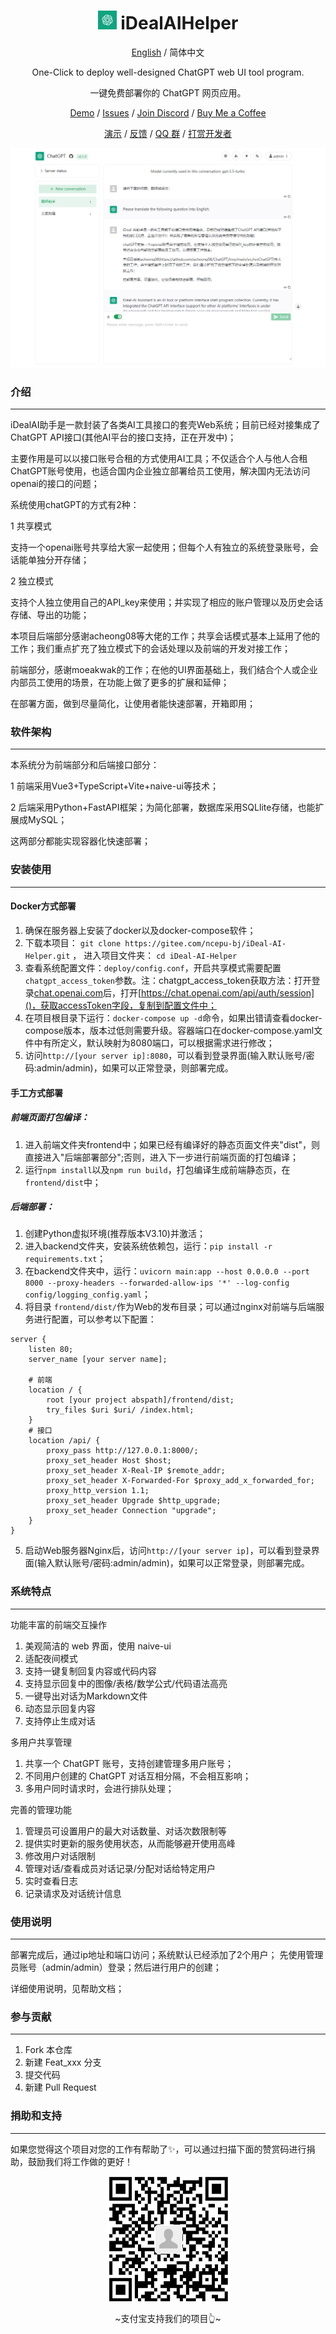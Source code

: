 <h1 align="center"><img src=".github/images/chatgpt-icon.svg" height="30" width="30"> iDealAIHelper</h1>

<div align="center">

[English](README.md) / 简体中文

One-Click to deploy well-designed ChatGPT web UI tool program.

一键免费部署你的 ChatGPT 网页应用。

[Demo](http://ai.quwancode.com) / [Issues](https://github.com/ncepu-iDealStudio/iDealAIHelper/issues) / [Join Discord](https://discord.gg/) / [Buy Me a Coffee](https://www.buymeacoffee.com/iDealStudio)

[演示](http://ai.quwancode.com) / [反馈](https://github.com/ncepu-iDealStudio/iDealAIHelper/issues) / [QQ 群]() / [打赏开发者](.github/images/support.png)


![cover](.github/images/cover.png)

</div>

### 介绍
<hr/>

iDealAI助手是一款封装了各类AI工具接口的套壳Web系统；目前已经对接集成了ChatGPT API接口(其他AI平台的接口支持，正在开发中)；

主要作用是可以以接口账号合租的方式使用AI工具；不仅适合个人与他人合租ChatGPT账号使用，也适合国内企业独立部署给员工使用，解决国内无法访问openai的接口的问题；

系统使用chatGPT的方式有2种：

1 共享模式

 支持一个openai账号共享给大家一起使用；但每个人有独立的系统登录账号，会话能单独分开存储；

2 独立模式

 支持个人独立使用自己的API_key来使用；并实现了相应的账户管理以及历史会话存储、导出的功能；


本项目后端部分感谢acheong08等大佬的工作；共享会话模式基本上延用了他的工作；我们重点扩充了独立模式下的会话处理以及前端的开发对接工作；

前端部分，感谢moeakwak的工作；在他的UI界面基础上，我们结合个人或企业内部员工使用的场景，在功能上做了更多的扩展和延伸；

在部署方面，做到尽量简化，让使用者能快速部署，开箱即用；

### 软件架构
<hr/>

本系统分为前端部分和后端接口部分：

1 前端采用Vue3+TypeScript+Vite+naive-ui等技术；

2 后端采用Python+FastAPI框架；为简化部署，数据库采用SQLlite存储，也能扩展成MySQL；

这两部分都能实现容器化快速部署；

### 安装使用
<hr/>

#### Docker方式部署

1. 确保在服务器上安装了docker以及docker-compose软件；
2. 下载本项目：
`git clone https://gitee.com/ncepu-bj/iDeal-AI-Helper.git` ，
 进入项目文件夹：
 `cd iDeal-AI-Helper`
3. 查看系统配置文件：`deploy/config.conf`，开启共享模式需要配置`chatgpt_access_token`参数。注：chatgpt_access_token获取方法：打开登录[chat.openai.com]()后，打开[https://chat.openai.com/api/auth/session]()，获取accessToken字段，复制到配置文件中；
4. 在项目根目录下运行：`docker-compose up -d`命令，如果出错请查看docker-compose版本，版本过低则需要升级。容器端口在docker-compose.yaml文件中有所定义，默认映射为8080端口，可以根据需求进行修改；
5. 访问`http://[your server ip]:8080`，可以看到登录界面(输入默认账号/密码:admin/admin)，如果可以正常登录，则部署完成。

#### 手工方式部署

##### 前端页面打包编译：

1. 进入前端文件夹frontend中；如果已经有编译好的静态页面文件夹"dist"，则直接进入"后端部署部分";否则，进入下一步进行前端页面的打包编译；
2. 运行`npm install`以及`npm run build`，打包编译生成前端静态页，在`frontend/dist`中；

##### 后端部署：
1. 创建Python虚拟环境(推荐版本V3.10)并激活；
2. 进入backend文件夹，安装系统依赖包，运行：`pip install -r requirements.txt`；
3. 在backend文件夹中，运行：`uvicorn main:app --host 0.0.0.0 --port 8000 --proxy-headers --forwarded-allow-ips '*' --log-config config/logging_config.yaml`；
4. 将目录 `frontend/dist/`作为Web的发布目录；可以通过nginx对前端与后端服务进行配置，可以参考以下配置：

```
server {
	listen 80;
	server_name [your server name];

    # 前端
    location / {
        root [your project abspath]/frontend/dist;
        try_files $uri $uri/ /index.html;
    }
    # 接口
    location /api/ {
        proxy_pass http://127.0.0.1:8000/;
        proxy_set_header Host $host;
        proxy_set_header X-Real-IP $remote_addr;
        proxy_set_header X-Forwarded-For $proxy_add_x_forwarded_for;
        proxy_http_version 1.1;
        proxy_set_header Upgrade $http_upgrade;
        proxy_set_header Connection "upgrade";
    }
}
```
5. 启动Web服务器Nginx后，访问`http://[your server ip]`，可以看到登录界面(输入默认账号/密码:admin/admin)，如果可以正常登录，则部署完成。

### 系统特点
<hr/>

功能丰富的前端交互操作
1. 美观简洁的 web 界面，使用 naive-ui
2. 适配夜间模式
3. 支持一键复制回复内容或代码内容
4. 支持显示回复中的图像/表格/数学公式/代码语法高亮
5. 一键导出对话为Markdown文件
6. 动态显示回复内容
7. 支持停止生成对话

多用户共享管理
1. 共享一个 ChatGPT 账号，支持创建管理多用户账号；
2. 不同用户创建的 ChatGPT 对话互相分隔，不会相互影响；
3. 多用户同时请求时，会进行排队处理；

完善的管理功能
1. 管理员可设置用户的最大对话数量、对话次数限制等
2. 提供实时更新的服务使用状态，从而能够避开使用高峰
3. 修改用户对话限制
4. 管理对话/查看成员对话记录/分配对话给特定用户
5. 实时查看日志
6. 记录请求及对话统计信息

### 使用说明
<hr/>

部署完成后，通过ip地址和端口访问；系统默认已经添加了2个用户；
先使用管理员账号（admin/admin）登录；然后进行用户的创建；

详细使用说明，见帮助文档；

### 参与贡献
<hr/>

1.  Fork 本仓库
2.  新建 Feat_xxx 分支
3.  提交代码
4.  新建 Pull Request


### 捐助和支持
<hr/>

如果您觉得这个项目对您的工作有帮助了✨，可以通过扫描下面的赞赏码进行捐助，鼓励我们将工作做的更好！
<div align="center">
<img src=".github/images/support.png" alt="support" width="200" height="200" />
<p>~支付宝支持我们的项目👆~</p>
</div>